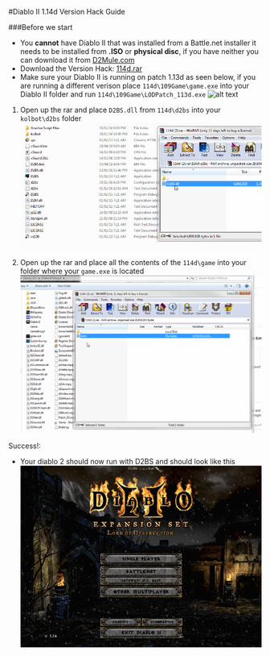 #Diablo II 1.14d Version Hack Guide

###Before we start
 - You **cannot** have Diablo II that was installed from a Battle.net installer it needs to be installed from **.ISO** or **physical disc**, if you have neither you can download it from [D2Mule.com](http://www.d2mule.com/product_info.php?products_id=11506&osCsid=o8ek9p1nujfaat1m3mt2q3v8o5 "D2Mule.com's Diablo II Torrent Guide") 
 - Download the Version Hack: [114d.rar](http://puu.sh/szost/8c27dcd72e.rar "Diablo II 1.14d Version Hack Files") 
 - Make sure your Diablo II is running on patch 1.13d as seen below, if you are running a different verison place `114d\109Game\game.exe` into your Diablo II folder
 	and run `114d\109Game\LODPatch_113d.exe`
![alt text](http://puu.sh/szo8z/93a94d7464.jpg "Logo Title Text 1")

1) Open up the rar and place `D2BS.dll` from `114d\d2bs` into your `kolbot\d2bs` folder
![alt text](https://github.com/DetectiveSquirrel/Version-Hack-Guide-1.14d/blob/master/d2bs-replace.gif "Logo Title Text 1")

2) Open up the rar and place all the contents of the `114d\game` into your folder where your `game.exe` is located
![alt text](https://github.com/DetectiveSquirrel/Version-Hack-Guide-1.14d/blob/master/diablo2-replace.gif "Logo Title Text 1")


Success!:
 - Your diablo 2 should now run with D2BS and should look like this
![alt text](https://github.com/DetectiveSquirrel/Version-Hack-Guide-1.14d/blob/master/versionhack-done.gif "Logo Title Text 1")
